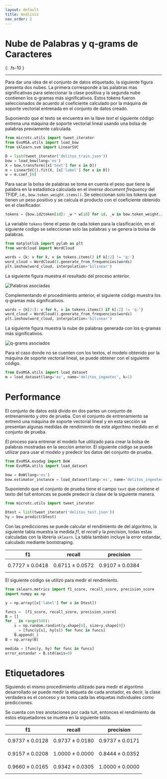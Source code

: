 ```yaml
---
layout: default
title: Análisis
nav_order: 2
---
```


# Nube de Palabras y q-grams de Caracteres
{: .fs-10 }

---

Para dar una idea de el conjunto de datos etiquetado, la siguiente figura presenta dos 
nubes. La primera corresponde a las palabras mas significativas para seleccionar la clase 
positiva y la segunda nube contienen los q-gramas más significativos. Estos tokens fueron 
seleccionados de acuerdo al coeficiente calculado por la máquina de soporte vectorial 
entrenada en el conjunto de datos creado.

Suponiendo que el texto se encuentra en la llave *text* el siguiente código entrena 
una máquina de soporte vectorial lineal usando una bolsa de palabras previamente 
calculada.

```python
from microtc.utils import tweet_iterator
from EvoMSA.utils import load_bow
from sklearn.svm import LinearSVC

D = list(tweet_iterator('delitos_train.json'))
bow = load_bow(lang='es')
X = bow.transform([x['text'] for x in D])
m = LinearSVC().fit(X, [x['label'] for x in D])
w = m.coef_[0]
```

Para sacar la bolsa de palabras se toma en cuenta el peso que tiene la palabra
en la estadística calculada en el *inverse document frequency* del TFIDF, 
i.e., `bow.token_weight.items()`. Se seleccionan solo los tokens que tienen
un peso positivo y se calcula el producto con el coeficiente obtenido 
en el clasificador. 

```python 
tokens = {bow.id2token[id]: _w * w[id] for id, _w in bow.token_weight.items() if w[id] > 0}
```

La variable `tokens` tiene el peso de cada token para la clasificación, en el siguiente
codigo se seleccionan solo las palabras y se genera la bolsa de palabras.

```python
from matplotlib import pylab as plt
from wordcloud import WordCloud

words = {k: v for k, v in tokens.items() if k[:2] != 'q:'}
word_cloud = WordCloud().generate_from_frequencies(words)
plt.imshow(word_cloud, interpolation='bilinear')
```

La siguiente figura muestra el resultado del proceso anterior. 

![Palabras asociadas](/Delitos/assets/images/pos_words.png)

Complementando el procedimiento anterior, el siguiente código muestra
los q-gramas más significativos.

```python 
words = {k[2:]: v for k, v in tokens.items() if k[:2] != 'q:'}
word_cloud = WordCloud().generate_from_frequencies(words)
plt.imshow(word_cloud, interpolation='bilinear')
```

La siguiente figura muestra la nube de palabras generada con los
q-gramas más significativos. 

![q-grams asociados](/Delitos/assets/images/pos_qgrams.png)

Para el caso donde no se cuenten con los textos, el modelo 
obtenido por la máquina de soporte vectorial lineal, se puede 
obtener con el siguiente código. 

```python
from EvoMSA.utils import load_dataset
m = load_dataset(lang='es', name='delitos_ingeotec', k=1)
```

# Performance

El conjunto de datos está divido en dos partes un conjunto de entrenamiento
y otro de prueba. Con el conjunto de entrenamiento se entrenó una máquina
de soporte vectorial lineal y en esta sección se presentan algunas medidas
de rendimiento de este algoritmo medido en el conjunto de prueba. 

El proceso para entrenar el modelo fue utilizado para crear la bolsa de
palabras mostradas en la sección anterior. El siguiente código 
se puede utilizar para usar el modelo y predecir los datos 
del conjunto de prueba. 

```python
from EvoMSA.evodag import BoW
from EvoMSA.utils import load_dataset

bow = BoW(lang='es')
bow.estimator_instance = load_dataset(lang='es', name='delitos_ingeotec', k=1)
```

Suponiendo que el conjunto de prueba tiene el campo `text` que contiene
el texto del tuit entonces se puede predecir la clase de la siguiente manera.

```python
from microtc.utils import tweet_iterator

Dtest = list(tweet_iterator('delitos_test.json'))
hy = bow.predict(Dtest)
```

Con las predicciones se puede calcular el rendimiento de
del algoritmo, la siguiente tabla muestra la medida *f1*, el *recall* y 
la *precision*, todas estas calculadas con la librería `sklearn`.
La tabla también incluye la error estandar, calculado mediante bootstraping.

| f1 | recall | precision |
|----|--------|-----------|
|$$0.7727 \pm 0.0418$$| $$0.6711 \pm 0.0572$$| $$0.9107 \pm 0.0384$$|

El siguiente código se utilizó para medir el rendimiento. 
```python
from sklearn.metrics import f1_score, recall_score, precision_score
import numpy as np

y = np.array([x['label'] for x in Dtest])

funcs =  [f1_score, recall_score, precision_score]
B = []
for _ in range(500):
    s = np.random.randint(y.shape[0], size=y.shape[0])
    _ = [func(y[s], hy[s]) for func in funcs]
    B.append(_)
B = np.array(B)

medida = [func(y, hy) for func in funcs]
error_estandar = B.std(axis=0)
``` 

# Etiquetadores

Siguiendo el mismo procedimiento utilizado para medir el algoritmo
desarrollado se puede medir la etiqueta de cada anotador, es decir,
la clase verdadera es el conceso y se toma cada las etiquetas individuales
como predicciones. 

Se cuenta con tres anotaciones por cada tuit, entonces el rendimiento
de estos etiquetadores se muetra en la siguiente tabla. 

| f1 | recall | precision |
|----|--------|-----------|
|$$0.9737 \pm 0.0128$$| $$0.9737 \pm 0.0180$$| $$0.9737 \pm 0.0171$$|
|$$0.9157 \pm 0.0208$$| $$1.0000 \pm 0.0000$$| $$0.8444 \pm 0.0352$$|
|$$0.9660 \pm 0.0165$$| $$0.9342 \pm 0.0305$$| $$1.0000 \pm 0.0000$$|
